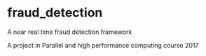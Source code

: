 # fraud_detection
A near real time fraud detection framework

A project in Parallel and high performance computing course 2017
